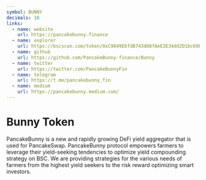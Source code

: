 ```yaml
---
symbol: BUNNY
decimals: 18
links:
  - name: website
    url: https://pancakebunny.finance
  - name: explorer
    url: https://bscscan.com/token/0xC9849E6fdB743d08fAeE3E34dd2D1bc69EA11a51
  - name: github
    url: https://github.com/PancakeBunny-finance/Bunny
  - name: twitter
    url: https://twitter.com/PancakeBunnyFin
  - name: telegram
    url: https://t.me/pancakebunny_fin
  - name: medium
    url: https://pancakebunny.medium.com/
---
```


# Bunny Token

PancakeBunny is a new and rapidly growing DeFi yield aggregator that is used for PancakeSwap. PancakeBunny protocol empowers farmers to leverage their yield-seeking tendencies to optimize yield compounding strategy on BSC. We are providing strategies for the various needs of farmers from the highest yield seekers to the risk reward optimizing smart investors.
